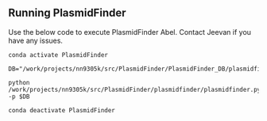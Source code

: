 
**Running PlasmidFinder**
-------------------------
Use the below code to execute PlasmidFinder Abel. Contact Jeevan if you have any issues.

```
conda activate PlasmidFinder

DB="/work/projects/nn9305k/src/PlasmidFinder/PlasmidFinder_DB/plasmidfinder_db/"

python /work/projects/nn9305k/src/PlasmidFinder/plasmidfinder/plasmidfinder.py -p $DB 

conda deactivate PlasmidFinder
```
